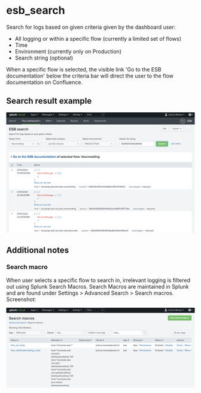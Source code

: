 # esb_search

Search for logs based on given criteria given by the dashboard user:
- All logging or within a specific flow (currently a limited set of flows)
- Time
- Environment (currently only on Production)
- Search string (optional)

When a specific flow is selected, the visible link 'Go to the ESB documentation' below the criteria bar will direct the user to the flow documentation on Confluence.

## Search result example

![screenshot_search_result.png](screenshot_search_result.png)

## Additional notes

###  Search macro

When user selects a specific flow to search in, irrelevant logging is filtered out using Splunk Search Macros. Search Macros are maintained in Splunk and are found under Settings > Advanced Search > Search macros. Screenshot: 

![screenshot_search_macros.png](screenshot_search_macros.png)


